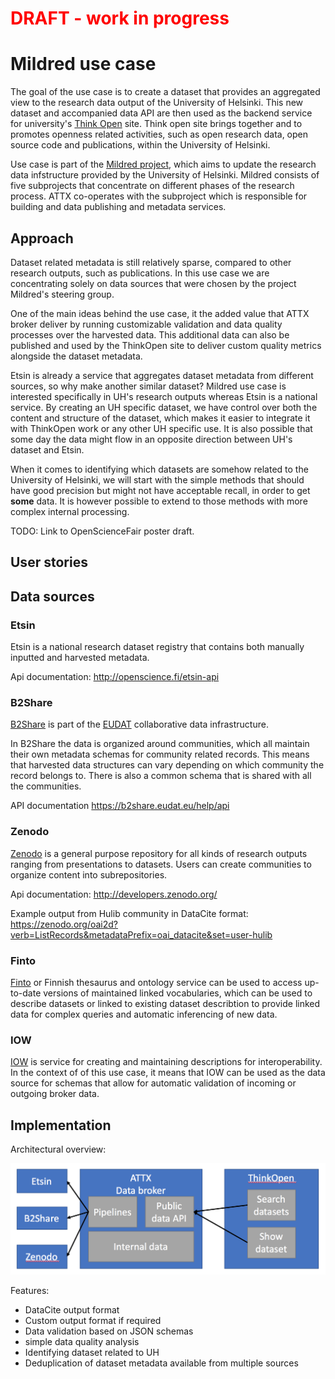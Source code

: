 <h1 style="color:red">DRAFT - work in progress</h1>


# Mildred use case

The goal of the use case is to create a dataset that provides an aggregated view to the research data output of the University of Helsinki. This new dataset and accompanied data API are then used as the backend service for university's [Think Open](https://www.helsinki.fi/en/research/think-open) site. Think open site brings together and to promotes openness related activities, such as open research data, open source code and publications, within the University of Helsinki.

Use case is part of the [Mildred project](http://blogs.helsinki.fi/mildred/), which aims to update the research data infstructure provided by the University of Helsinki. Mildred consists of five subprojects that concentrate on different phases of the research process. ATTX co-operates with the subproject which is responsible for building and data publishing and metadata services.


## Approach

Dataset related metadata is still relatively sparse, compared to other research outputs, such as publications. In this use case we are concentrating solely on data sources that were chosen by the project Mildred's steering group.

One of the main ideas behind the use case, it the added value that ATTX broker deliver by running customizable validation and data quality processes over the harvested data. This additional data can also be published and used by the ThinkOpen site to deliver custom quality metrics alongside the dataset metadata.

Etsin is already a service that aggregates dataset metadata from different sources, so why make another similar dataset? Mildred use case is interested specifically in UH's research outputs whereas Etsin is a national service. By creating an UH specific dataset, we have control over both the content and structure of the dataset, which makes it easier to integrate it with ThinkOpen work or any other UH specific use. It is also possible that some day the data might flow in an opposite direction between UH's dataset and Etsin.

When it comes to identifying which datasets are somehow related to the University of Helsinki, we will start with the simple methods that should have good precision but might not have acceptable recall, in order to get **some** data. It is however possible to extend to those methods with more complex internal processing.

TODO: Link to OpenScienceFair poster draft.

## User stories

## Data sources

### Etsin

Etsin is a national research dataset registry that contains both manually inputted and harvested metadata.

Api documentation:
http://openscience.fi/etsin-api


### B2Share

[B2Share](https://b2share.eudat.eu/) is part of the [EUDAT](https://eudat.eu/) collaborative data infrastructure.

In B2Share the data is organized around communities, which all maintain their own metadata schemas for community related records. This means that harvested data structures can vary depending on which community the record belongs to. There is also a common schema that is shared with all the communities.

API documentation
https://b2share.eudat.eu/help/api

### Zenodo

[Zenodo](https://zenodo.org) is a general purpose repository for all kinds of research outputs ranging from presentations to datasets. Users can create communities to organize content into subrepositories.

Api documentation:
http://developers.zenodo.org/

Example output from Hulib community in DataCite format:
https://zenodo.org/oai2d?verb=ListRecords&metadataPrefix=oai_datacite&set=user-hulib

### Finto

[Finto](http://finto.fi/en/) or Finnish thesaurus and ontology service can be used to access up-to-date versions of maintained linked vocabularies, which can be used to describe datasets or linked to existing dataset describtion to provide linked data for complex queries and automatic inferencing of new data.

### IOW

[IOW](https://iow.csc.fi/) is service for creating and maintaining descriptions for interoperability. In the context of of this use case, it means that IOW can be used as the data source for schemas that allow for automatic validation of incoming or outgoing broker data.

## Implementation

Architectural overview:

![Architectural overview](images/ATTX-Mildred-architecture.png)


Features:
* DataCite output format
* Custom output format if required
* Data validation based on JSON schemas
* simple data quality analysis
* Identifying dataset related to UH
* Deduplication of dataset metadata available from multiple sources
